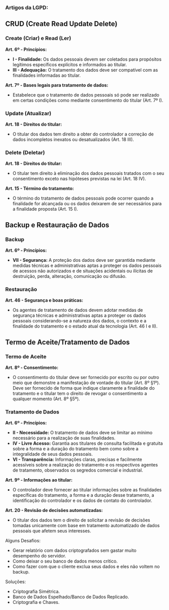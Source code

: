 <h3>Artigos da LGPD:</h3>

## CRUD (Create Read Update Delete)

### Create (Criar) e Read (Ler)

**Art. 6º - Princípios:**
- **I - Finalidade:** Os dados pessoais devem ser coletados para propósitos legítimos específicos explícitos e informados ao titular.
- **III - Adequação:** O tratamento dos dados deve ser compatível com as finalidades informadas ao titular.

**Art. 7º - Bases legais para tratamento de dados:**
- Estabelece que o tratamento de dados pessoais só pode ser realizado em certas condições como mediante consentimento do titular (Art. 7º I).

### Update (Atualizar)

**Art. 18 - Direitos do titular:**
- O titular dos dados tem direito a obter do controlador a correção de dados incompletos inexatos ou desatualizados (Art. 18 III).

### Delete (Deletar)

**Art. 18 - Direitos do titular:**
- O titular tem direito à eliminação dos dados pessoais tratados com o seu consentimento exceto nas hipóteses previstas na lei (Art. 18 IV).

**Art. 15 - Término do tratamento:**
- O término do tratamento de dados pessoais pode ocorrer quando a finalidade for alcançada ou os dados deixarem de ser necessários para a finalidade proposta (Art. 15 I).

## Backup e Restauração de Dados

### Backup

**Art. 6º - Princípios:**
- **VII - Segurança:** A proteção dos dados deve ser garantida mediante medidas técnicas e administrativas aptas a proteger os dados pessoais de acessos não autorizados e de situações acidentais ou ilícitas de destruição, perda, alteração, comunicação ou difusão.

### Restauração

**Art. 46 - Segurança e boas práticas:**
- Os agentes de tratamento de dados devem adotar medidas de segurança técnicas e administrativas aptas a proteger os dados pessoais considerando-se a natureza dos dados, o contexto e a finalidade do tratamento e o estado atual da tecnologia (Art. 46 I e II).

## Termo de Aceite/Tratamento de Dados

### Termo de Aceite

**Art. 8º - Consentimento:**
- O consentimento do titular deve ser fornecido por escrito ou por outro meio que demonstre a manifestação de vontade do titular (Art. 8º §1º). Deve ser fornecido de forma que indique claramente a finalidade do tratamento e o titular tem o direito de revogar o consentimento a qualquer momento (Art. 8º §5º).

### Tratamento de Dados

**Art. 6º - Princípios:**
- **II - Necessidade:** O tratamento de dados deve se limitar ao mínimo necessário para a realização de suas finalidades.
- **IV - Livre Acesso:** Garantia aos titulares de consulta facilitada e gratuita sobre a forma e a duração do tratamento bem como sobre a integralidade de seus dados pessoais.
- **VI - Transparência:** Informações claras, precisas e facilmente acessíveis sobre a realização do tratamento e os respectivos agentes de tratamento, observados os segredos comercial e industrial.

**Art. 9º - Informações ao titular:**
- O controlador deve fornecer ao titular informações sobre as finalidades específicas do tratamento, a forma e a duração desse tratamento, a identificação do controlador e os dados de contato do controlador.

**Art. 20 - Revisão de decisões automatizadas:**
- O titular dos dados tem o direito de solicitar a revisão de decisões tomadas unicamente com base em tratamento automatizado de dados pessoais que afetem seus interesses.


Alguns Desafios:

- Gerar relatório com dados criptografados sem gastar muito desempenho do servidor.
- Como deixar o seu banco de dados menos crítico.
- Como fazer com que o cliente exclua seus dados e eles não voltem no backup.

Soluções:

- Criptografia Simétrica.
- Banco de Dados Espelhado/Banco de Dados Replicado.
- Criptografia e Chaves.
